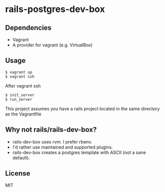 # rails-postgres-dev-box

## Dependencies

* Vagrant
* A provider for vagrant (e.g. VirtualBox)

## Usage

    $ vagrant up
    $ vagrant ssh

After vagrant ssh

    $ init_server
    $ run_server

This project assumes you have a rails project located in the same directory as the Vagrantfile


## Why not rails/rails-dev-box?

* rails-dev-box uses rvm. I prefer rbenv.
* I'd rather use maintained and supported plugins.
* rails-dev-box creates a postgres template with ASCII (not a sane default).

## License

MIT
